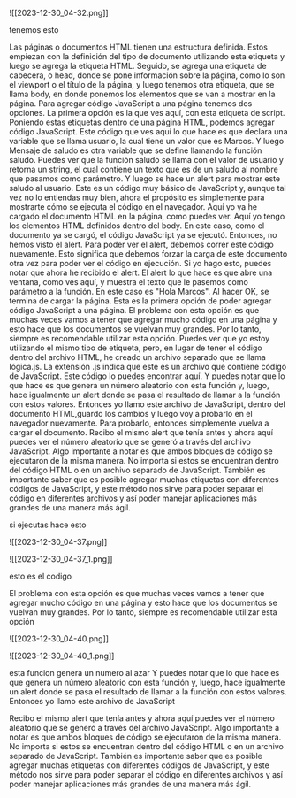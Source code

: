 
![[2023-12-30_04-32.png]]

tenemos esto

 Las páginas o documentos HTML tienen una estructura definida. Estos empiezan con la definición del tipo de documento utilizando esta etiqueta y luego se agrega la etiqueta HTML. Seguido, se agrega una etiqueta de cabecera, o head, donde se pone información sobre la página, como lo son el viewport o el título de la página, y luego tenemos otra etiqueta, que se llama body, en donde ponemos los elementos que se van a mostrar en la página. Para agregar código JavaScript a una página tenemos dos opciones. La primera opción es la que ves aquí, con esta etiqueta de script. Poniendo estas etiquetas dentro de una página HTML, podemos agregar código JavaScript. Este código que ves aquí lo que hace es que declara una variable que se llama usuario, la cual tiene un valor que es Marcos. Y luego Mensaje de saludo es otra variable que se define llamando la función saludo. Puedes ver que la función saludo se llama con el valor de usuario y retorna un string, el cual contiene un texto que es de un saludo al nombre que pasamos como parámetro. Y luego se hace un alert para mostrar este saludo al usuario. Este es un código muy básico de JavaScript y, aunque tal vez no lo entiendas muy bien, ahora el propósito es simplemente para mostrarte cómo se ejecuta el código en el navegador. Aquí yo ya he cargado el documento HTML en la página, como puedes ver. Aquí yo tengo los elementos HTML definidos dentro del body. En este caso, como el documento ya se cargó, el código JavaScript ya se ejecutó. Entonces, no hemos visto el alert. Para poder ver el alert, debemos correr este código nuevamente. Esto significa que debemos forzar la carga de este documento otra vez para poder ver el código en ejecución. Si yo hago esto, puedes notar que ahora he recibido el alert. El alert lo que hace es que abre una ventana, como ves aquí, y muestra el texto que le pasemos como parámetro a la función. En este caso es "Hola Marcos". Al hacer OK, se termina de cargar la página. Esta es la primera opción de poder agregar código JavaScript a una página. El problema con esta opción es que muchas veces vamos a tener que agregar mucho código en una página y esto hace que los documentos se vuelvan muy grandes. Por lo tanto, siempre es recomendable utilizar esta opción. Puedes ver que yo estoy utilizando el mismo tipo de etiqueta, pero, en lugar de tener el código dentro del archivo HTML, he creado un archivo separado que se llama lógica.js. La extensión .js indica que este es un archivo que contiene código de JavaScript. Este código lo puedes encontrar aquí. Y puedes notar que lo que hace es que genera un número aleatorio con esta función y, luego, hace igualmente un alert donde se pasa el resultado de llamar a la función con estos valores. Entonces yo llamo este archivo de JavaScript, dentro del documento HTML,guardo los cambios y luego voy a probarlo en el navegador nuevamente. Para probarlo, entonces simplemente vuelva a cargar el documento. Recibo el mismo alert que tenía antes y ahora aquí puedes ver el número aleatorio que se generó a través del archivo JavaScript. Algo importante a notar es que ambos bloques de código se ejecutaron de la misma manera. No importa si estos se encuentran dentro del código HTML o en un archivo separado de JavaScript. También es importante saber que es posible agregar muchas etiquetas con diferentes códigos de JavaScript, y este método nos sirve para poder separar el código en diferentes archivos y así poder manejar aplicaciones más grandes de una manera más ágil. 

si ejecutas hace esto 

![[2023-12-30_04-37.png]]

![[2023-12-30_04-37_1.png]]


esto es el codigo

 El problema con esta opción es que muchas veces vamos a tener que agregar mucho código en una página y esto hace que los documentos se vuelvan muy grandes. Por lo tanto, siempre es recomendable utilizar esta opción


![[2023-12-30_04-40.png]]

![[2023-12-30_04-40_1.png]]

esta funcion genera un numero al azar 
 Y puedes notar que lo que hace es que genera un número aleatorio con esta función y, luego, hace igualmente un alert donde se pasa el resultado de llamar a la función con estos valores. Entonces yo llamo este archivo de JavaScript


 Recibo el mismo alert que tenía antes y ahora aquí puedes ver el número aleatorio que se generó a través del archivo JavaScript. Algo importante a notar es que ambos bloques de código se ejecutaron de la misma manera. No importa si estos se encuentran dentro del código HTML o en un archivo separado de JavaScript. También es importante saber que es posible agregar muchas etiquetas con diferentes códigos de JavaScript, y este método nos sirve para poder separar el código en diferentes archivos y así poder manejar aplicaciones más grandes de una manera más ágil. 